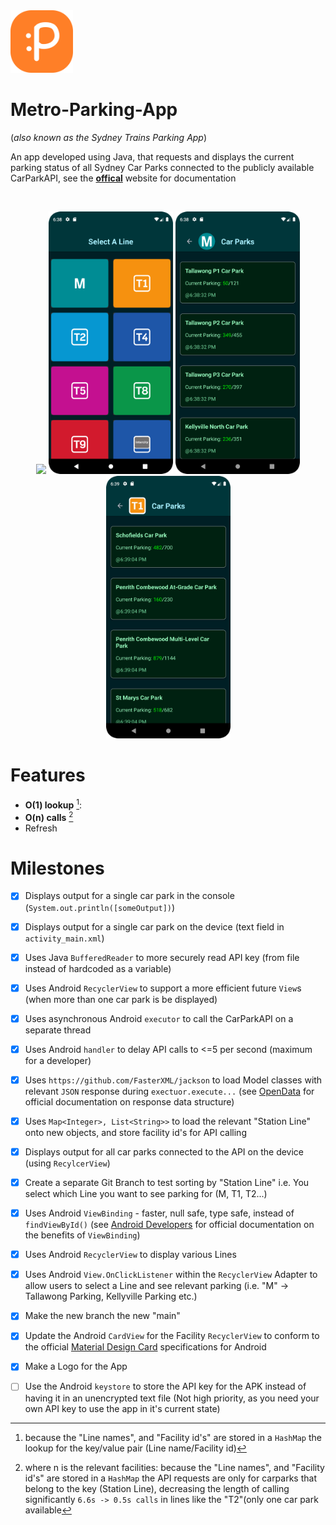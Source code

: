 <img src="/DEMO/App-Logo.svg" width="100"/>

# Metro-Parking-App
(_also known as the Sydney Trains Parking App_)
<br>

An app developed using Java, that requests and displays the current parking status of all Sydney Car Parks connected to the publicly available CarParkAPI, see the  [**offical**](https://opendata.transport.nsw.gov.au/organization/transport-opendata-hub) website for documentation

<br>

<p align="center">
  <img src="/DEMO/App-demo.gif" width="199"/>
  <img src="/DEMO/App-Lines.png" width="199"/>
  <img src="/DEMO/App-Parkings.png" width="199"/>
  <img src="/DEMO/App-Parkings2.png" width="199"/>
</p>

# Features
* **O(1) lookup** [^1]:
* **O(n) calls** [^2]
* Refresh

[^1]: because the "Line names", and "Facility id's" are stored in a `HashMap` the lookup for the key/value pair (Line name/Facility id)
[^2]: where n is the relevant facilities: because the "Line names", and "Facility id's" are stored in a `HashMap` the API requests are only  for carparks that belong to the key (Station Line), decreasing the length of calling significantly `6.6s -> 0.5s calls` in lines like the "T2"(only one car park available

# Milestones
- [X] Displays output for a single car park in the console (`System.out.println([someOutput])`) 
- [X] Displays output for a single car park on the device (text field in `activity_main.xml`)
- [X] Uses Java `BufferedReader` to more securely read API key (from file instead of hardcoded as a variable)
- [X] Uses Android `RecyclerView` to support a more efficient future `View`s (when more than one car park is be displayed)
- [X] Uses asynchronous Android `executor` to call the CarParkAPI on a separate thread
- [X] Uses Android `handler` to delay API calls to <=5 per second (maximum for a developer)
- [X] Uses `https://github.com/FasterXML/jackson` to load Model classes with relevant `JSON` response during `exectuor.execute...` (see [OpenData](https://opendata.transport.nsw.gov.au/dataset/car-park-api) for official documentation on response data structure)
- [X] Uses `Map<Integer>, List<String>>` to load the relevant "Station Line" onto new objects, and store facility id's for API calling
- [X] Displays output for all car parks connected to the API on the device (using `RecylcerView`)
- [X] Create a separate Git Branch to test sorting by "Station Line" i.e. You select which Line you want to see parking for (M, T1, T2...)
- [X] Uses Android `ViewBinding` - faster, null safe, type safe, instead of `findViewById()` (see [Android Developers](https://developer.android.com/topic/libraries/view-binding) for official documentation on the benefits of `ViewBinding`)
- [X] Uses Android `RecyclerView` to display various Lines
- [X] Uses Android `View.OnClickListener` within the `RecyclerView` Adapter to allow users to select a Line and see relevant parking (i.e. "M" -> Tallawong Parking, Kellyville Parking etc.)
- [X] Make the new branch the new "main"
- [X] Update the Android `CardView` for the Facility `RecyclerView` to conform to the official [Material Design Card](https://m3.material.io/components/cards/overview) specifications for Android
- [X] Make a Logo for the App
- [ ] Use the Android `keystore` to store the API key for the APK instead of having it in an unencrypted text file (Not high priority, as you need your own API key to use the app in it's current state)


